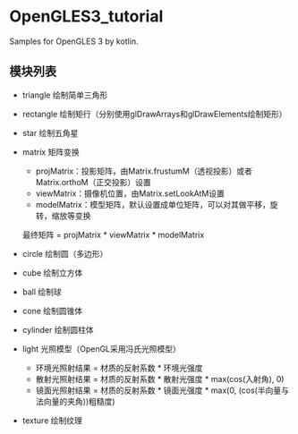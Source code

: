 # OpenGLES3_tutorial

Samples for OpenGLES 3 by kotlin.

## 模块列表

- triangle 绘制简单三角形

- rectangle 绘制矩行（分别使用glDrawArrays和glDrawElements绘制矩形）

- star 绘制五角星

- matrix 矩阵变换
    - projMatrix：投影矩阵，由Matrix.frustumM（透视投影）或者Matrix.orthoM（正交投影）设置
    - viewMatrix：摄像机位置，由Matrix.setLookAtM设置
    - modelMatrix：模型矩阵，默认设置成单位矩阵，可以对其做平移，旋转，缩放等变换

    最终矩阵 = projMatrix * viewMatrix * modelMatrix
    
- circle 绘制圆（多边形）

- cube 绘制立方体

- ball 绘制球

- cone 绘制圆锥体

- cylinder 绘制圆柱体

- light 光照模型（OpenGL采用冯氏光照模型）

    - 环境光照射结果 = 材质的反射系数 * 环境光强度
    - 散射光照射结果 = 材质的反射系数 * 散射光强度 * max(cos(入射角), 0)
    - 镜面光照射结果 = 材质的反射系数 * 镜面光强度 * max(0, (cos(半向量与法向量的夹角))粗糙度)
    
- texture 绘制纹理
